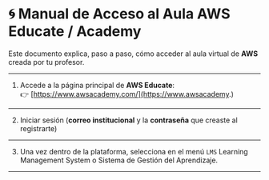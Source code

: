 # :cyclone: Manual de Acceso al Aula AWS Educate / Academy

Este documento explica, paso a paso, cómo acceder al aula virtual de **AWS** creada por tu profesor.

---
1. Accede a la página principal de **AWS Educate**:  
   👉 [https://www.awsacademy.com/](https://www.awsacademy.)
---

2. Iniciar sesión (**correo institucional** y la **contraseña** que creaste al registrarte) 
---
3. Una vez dentro de la plataforma, selecciona en el menú ``LMS`` Learning Management System o Sistema de Gestión del Aprendizaje.
---